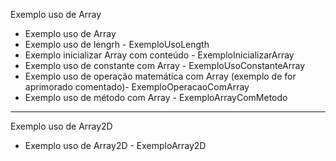 Exemplo uso de Array

- Exemplo uso de Array 
- Exemplo uso de lengrh - ExemploUsoLength
- Exemplo inicializar Array com conteúdo - ExemploInicializarArray
- Exemplo uso de constante com Array - ExemploUsoConstanteArray
- Exemplo uso de operação matemática com Array (exemplo de for aprimorado comentado)- ExemploOperacaoComArray
- Exemplo uso de método com Array - ExemploArrayComMetodo
 
 ----------------------------------------

Exemplo uso de Array2D 

- Exemplo uso de Array2D - ExemploArray2D
